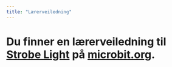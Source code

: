 ```yaml
---
title: "Lærerveiledning"
---
```


# Du finner en lærerveiledning til [Strobe Light](https://www.microbit.co.uk/blocks/lessons/strobe-light/activity) på [microbit.org](https://www.microbit.co.uk/blocks/lessons/strobe-light).

